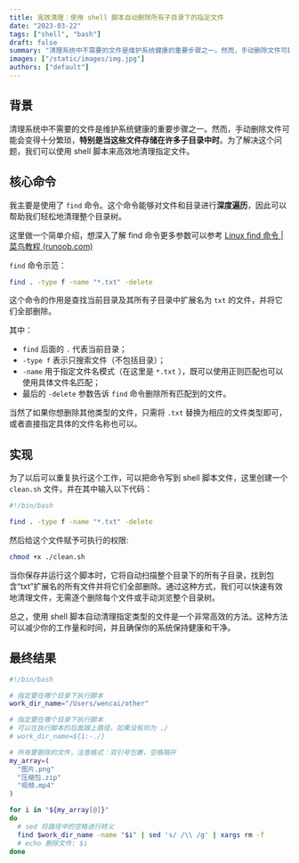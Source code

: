 ```yaml
---
title: 高效清理：使用 shell 脚本自动删除所有子目录下的指定文件
date: "2023-03-22"
tags: ["shell", "bash"]
draft: false
summary: "清理系统中不需要的文件是维护系统健康的重要步骤之一。然而，手动删除文件可能会变得十分繁琐，**特别是当这些文件存储在许多子目录中时**。为了解决这个问题，我们可以使用 shell 脚本来高效地清理指定文件。"
images: ["/static/images/img.jpg"]
authors: ["default"]
---
```



## 背景

清理系统中不需要的文件是维护系统健康的重要步骤之一。然而，手动删除文件可能会变得十分繁琐，**特别是当这些文件存储在许多子目录中时**。为了解决这个问题，我们可以使用 shell 脚本来高效地清理指定文件。

## 核心命令

我主要是使用了 `find` 命令。这个命令能够对文件和目录进行**深度遍历**，因此可以帮助我们轻松地清理整个目录树。


这里做一个简单介绍，想深入了解 find 命令更多参数可以参考 [Linux find 命令 | 菜鸟教程 (runoob.com)](https://www.runoob.com/linux/linux-comm-find.html)


`find` 命令示范：

```sh
find . -type f -name "*.txt" -delete
```

这个命令的作用是查找当前目录及其所有子目录中扩展名为 `txt` 的文件，并将它们全部删除。

其中：
- `find` 后面的 `.` 代表当前目录；
- `-type f` 表示只搜索文件（不包括目录）；
- `-name` 用于指定文件名模式（在这里是 `*.txt` ），既可以使用正则匹配也可以使用具体文件名匹配；
- 最后的 `-delete` 参数告诉 `find` 命令删除所有匹配到的文件。

当然了如果你想删除其他类型的文件，只需将 `.txt` 替换为相应的文件类型即可，或者直接指定具体的文件名称也可以。

## 实现

为了以后可以重复执行这个工作，可以把命令写到 shell 脚本文件，这里创建一个 `clean.sh` 文件，并在其中输入以下代码：


```sh
#!/bin/bash

find . -type f -name "*.txt" -delete
```

然后给这个文件赋予可执行的权限:

```bash
chmod +x ./clean.sh
```

当你保存并运行这个脚本时，它将自动扫描整个目录下的所有子目录，找到包含“txt”扩展名的所有文件并将它们全部删除。通过这种方式，我们可以快速有效地清理文件，无需逐个删除每个文件或手动浏览整个目录树。

总之，使用 shell 脚本自动清理指定类型的文件是一个非常高效的方法。这种方法可以减少你的工作量和时间，并且确保你的系统保持健康和干净。



## 最终结果

```bash
#!/bin/bash

# 指定要在哪个目录下执行脚本
work_dir_name="/Users/wencai/other"

# 指定要在哪个目录下执行脚本
# 可以在执行脚本的后面跟上路径，如果没有则为 ./
# work_dir_name=${1:-./}

# 所有要删除的文件，注意格式：双引号包裹，空格隔开
my_array=(
  "图片.png"
  "压缩包.zip"
  "视频.mp4"
)

for i in "${my_array[@]}"
do
  # sed 将路径中的空格进行转义
  find $work_dir_name -name "$i" | sed 's/ /\\ /g' | xargs rm -f
  # echo 删除文件: $i
done
```